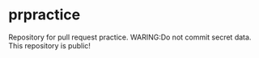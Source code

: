 # prpractice
Repository for pull request practice. WARING:Do not commit secret data. This repository is public!
